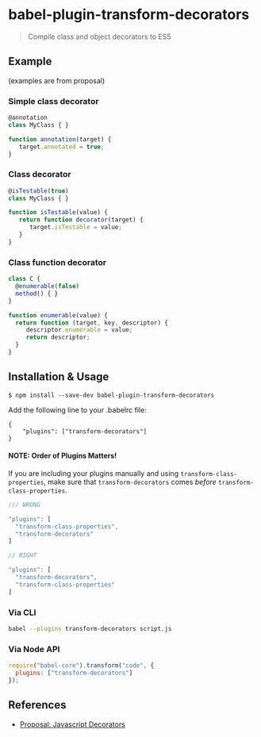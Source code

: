 # babel-plugin-transform-decorators

> Compile class and object decorators to ES5

## Example

(examples are from proposal)

### Simple class decorator

```js
@annotation
class MyClass { }

function annotation(target) {
   target.annotated = true;
}
```

### Class decorator

```js
@isTestable(true)
class MyClass { }

function isTestable(value) {
   return function decorator(target) {
      target.isTestable = value;
   }
}
```

### Class function decorator

```js
class C {
  @enumerable(false)
  method() { }
}

function enumerable(value) {
  return function (target, key, descriptor) {
     descriptor.enumerable = value;
     return descriptor;
  }
}
```

## Installation & Usage

    $ npm install --save-dev babel-plugin-transform-decorators
    
Add the following line to your .babelrc file:

    {
        "plugins": ["transform-decorators"]
    }
    
#### NOTE: Order of Plugins Matters!
If you are including your plugins manually and using `transform-class-properties`, make sure that `transform-decorators` comes *before* `transform-class-properties`.

```js
/// WRONG

"plugins": [
  "transform-class-properties",
  "transform-decorators"
]

// RIGHT

"plugins": [
  "transform-decorators",
  "transform-class-properties"
]
```

### Via CLI

```sh
babel --plugins transform-decorators script.js
```

### Via Node API

```javascript
require("babel-core").transform("code", {
  plugins: ["transform-decorators"]
});
```

## References

* [Proposal: Javascript Decorators](https://github.com/wycats/javascript-decorators/blob/master/README.md)
